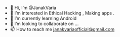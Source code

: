 - 👋 Hi, I’m @JanakVaria
- 👀 I’m interested in Ethical Hacking , Making apps .
- 🌱 I’m currently learning Android
- 💞️ I’m looking to collaborate on ...
- 📫 How to reach me janakvariaofficial@gmail.com

<!---
JanakVaria/JanakVaria is a ✨ special ✨ repository because its `README.md` (this file) appears on your GitHub profile.
You can click the Preview link to take a look at your changes.
--->
